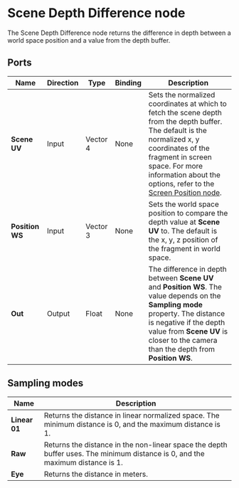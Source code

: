 # Scene Depth Difference node

The Scene Depth Difference node returns the difference in depth between a world space position and a value from the depth buffer.

## Ports

| **Name** | **Direction** | **Type** | **Binding** | **Description** |
|-|-|-|-|-|
| **Scene UV** | Input | Vector 4 | None | Sets the normalized coordinates at which to fetch the scene depth from the depth buffer. The default is the normalized x, y coordinates of the fragment in screen space. For more information about the options, refer to the [Screen Position node](Screen-Position-Node.md). |
| **Position WS** | Input | Vector 3 | None | Sets the world space position to compare the depth value at **Scene UV** to. The default is the x, y, z position of the fragment in world space. |
| **Out** | Output | Float | None | The difference in depth between **Scene UV** and **Position WS**. The value depends on the **Sampling mode** property. The distance is negative if the depth value from **Scene UV** is closer to the camera than the depth from **Position WS**. |

## Sampling modes

| **Name** | **Description** |
|----------|------------------------------------|
| **Linear 01** | Returns the distance in linear normalized space. The minimum distance is 0, and the maximum distance is 1. |
| **Raw** | Returns the distance in the non-linear space the depth buffer uses. The minimum distance is 0, and the maximum distance is 1. |
| **Eye** | Returns the distance in meters. |
